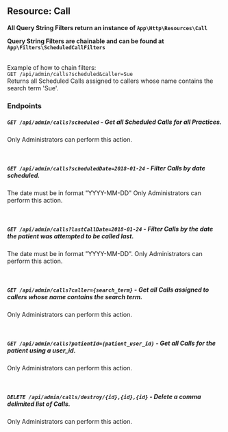 ## Resource: Call

**All Query String Filters return an instance of `App\Http\Resources\Call`**

**Query String Filters are chainable and can be found at `App\Filters\ScheduledCallFilters`**


<br>Example of how to chain filters: 
<br>`GET /api/admin/calls?scheduled&caller=Sue` 
<br>Returns all Scheduled Calls assigned to callers whose name contains the search term 'Sue'.


### Endpoints

##### `GET /api/admin/calls?scheduled` - Get all Scheduled Calls for all Practices.
Only Administrators can perform this action.

<br>

##### `GET /api/admin/calls?scheduledDate=2018-01-24` - Filter Calls by date scheduled.
The date must be in format "YYYY-MM-DD"
Only Administrators can perform this action.

<br>

##### `GET /api/admin/calls?lastCallDate=2018-01-24` - Filter Calls by the date the patient was attempted to be called last.
The date must be in format "YYYY-MM-DD".
Only Administrators can perform this action. 

<br>

##### `GET /api/admin/calls?caller={search_term}` - Get all Calls assigned to callers whose name contains the search term.
Only Administrators can perform this action.
<br>

<br>

##### `GET /api/admin/calls?patientId={patient_user_id}` - Get all Calls for the patient using a user_id.
Only Administrators can perform this action.

<br>

##### `DELETE /api/admin/calls/destroy/{id},{id},{id}` - Delete a comma delimited list of Calls.
Only Administrators can perform this action.

